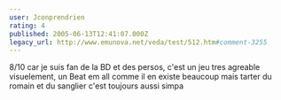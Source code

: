 ```yaml
---
user: Jconprendrien
rating: 4
published: 2005-06-13T12:41:07.000Z
legacy_url: http://www.emunova.net/veda/test/512.htm#comment-3255
---
```

8/10 car je suis fan de la BD et des persos, c'est un jeu tres agreable visuelement, un Beat em all comme il en existe beaucoup mais tarter du romain et du sanglier c'est toujours aussi simpa
